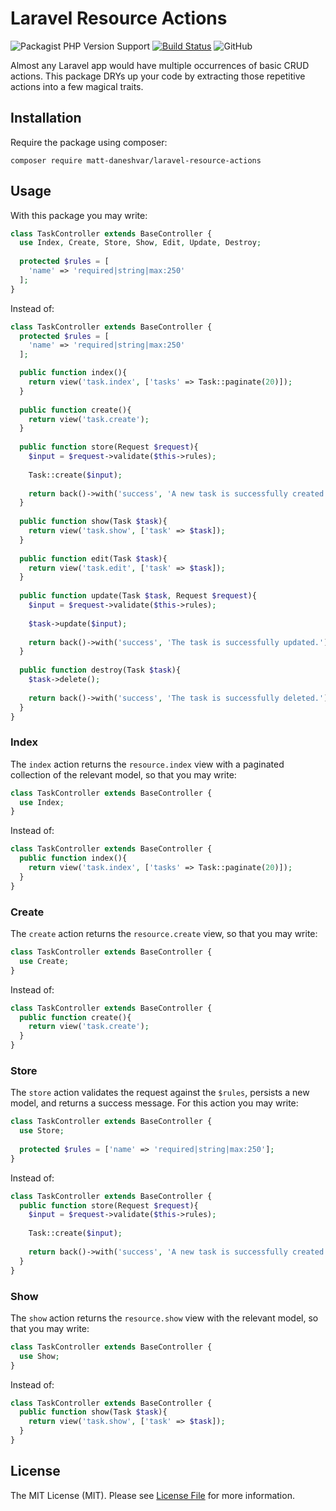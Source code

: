 # Laravel Resource Actions

![Packagist PHP Version Support](https://img.shields.io/packagist/php-v/matt-daneshvar/laravel-resource-actions)
[![Build Status](https://travis-ci.org/matt-daneshvar/laravel-resource-actions.svg?branch=master)](https://travis-ci.org/matt-daneshvar/laravel-resource-actions)
![GitHub](https://img.shields.io/github/license/matt-daneshvar/laravel-resource-actions.svg)


Almost any Laravel app would have multiple occurrences of basic CRUD actions.
This package DRYs up your code by extracting those repetitive actions into a few magical traits. 


## Installation

Require the package using composer:
```
composer require matt-daneshvar/laravel-resource-actions
```

## Usage

With this package you may write: 

```php
class TaskController extends BaseController {
  use Index, Create, Store, Show, Edit, Update, Destroy;
  
  protected $rules = [
    'name' => 'required|string|max:250'
  ];
}
```

Instead of: 

```php
class TaskController extends BaseController {
  protected $rules = [
    'name' => 'required|string|max:250'
  ];

  public function index(){
    return view('task.index', ['tasks' => Task::paginate(20)]);
  }
  
  public function create(){
    return view('task.create');
  }
  
  public function store(Request $request){
    $input = $request->validate($this->rules);
    
    Task::create($input);
    
    return back()->with('success', 'A new task is successfully created.');
  }
  
  public function show(Task $task){
    return view('task.show', ['task' => $task]);
  }
  
  public function edit(Task $task){
    return view('task.edit', ['task' => $task]);
  }
  
  public function update(Task $task, Request $request){
    $input = $request->validate($this->rules);
    
    $task->update($input);
    
    return back()->with('success', 'The task is successfully updated.');
  }
  
  public function destroy(Task $task){
    $task->delete();
    
    return back()->with('success', 'The task is successfully deleted.');
  }
}

```

### Index

The `index` action returns the `resource.index` view with a paginated collection of the relevant model,
so that you may write:

```php
class TaskController extends BaseController {
  use Index;
}
```

Instead of:

```php
class TaskController extends BaseController {
  public function index(){
    return view('task.index', ['tasks' => Task::paginate(20)]);
  }
}
```

### Create

The `create` action returns the `resource.create` view, 
so that you may write:

```php
class TaskController extends BaseController {
  use Create;
}
```

Instead of:

```php
class TaskController extends BaseController {
  public function create(){
    return view('task.create');
  }
}
```

### Store

The `store` action validates the request against the `$rules`,
persists a new model, 
and returns a success message.
For this action you may write:

```php
class TaskController extends BaseController {
  use Store;
  
  protected $rules = ['name' => 'required|string|max:250'];
}
```

Instead of:

```php
class TaskController extends BaseController {
  public function store(Request $request){
    $input = $request->validate($this->rules);
    
    Task::create($input);
    
    return back()->with('success', 'A new task is successfully created.');
  }
}
```

### Show

The `show` action returns the `resource.show` view with the relevant model, 
so that you may write:

```php
class TaskController extends BaseController {
  use Show;
}
```

Instead of:

```php
class TaskController extends BaseController {
  public function show(Task $task){
    return view('task.show', ['task' => $task]);
  }
}
```

## License

The MIT License (MIT). Please see [License File](LICENSE.md) for more information.